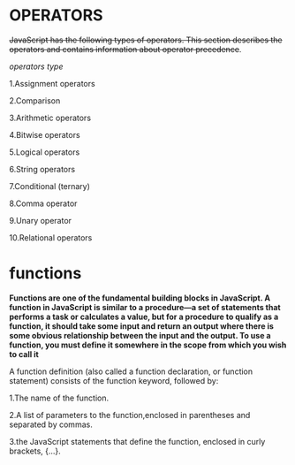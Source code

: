 # OPERATORS
~~JavaScript has the following types of operators. This section describes the operators and contains information about operator precedence~~.

*operators type*

1.Assignment operators

2.Comparison 

3.Arithmetic operators

4.Bitwise operators

5.Logical operators

6.String operators

7.Conditional (ternary) 


8.Comma operator

9.Unary operator

10.Relational operators

# functions

**Functions are one of the fundamental building blocks in JavaScript. A function in JavaScript is similar to a procedure—a set of statements that performs a task or calculates a value, but for a procedure to qualify as a function, it should take some input and return an output where there is some obvious relationship between the input and the output. To use a function, you must define it somewhere in the scope from which you wish to call it**

A function definition (also called a function declaration, or function statement) consists of the function keyword, followed by:

1.The name of the function.

2.A list of parameters to the function,enclosed in parentheses and separated by commas.

3.the JavaScript statements that define the function, enclosed in curly brackets, {...}.



